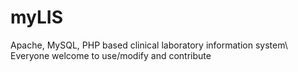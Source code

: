 # myLIS
Apache, MySQL, PHP based  clinical laboratory information system\\
Everyone welcome to use/modify and contribute
